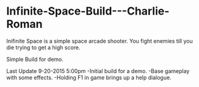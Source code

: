# Infinite-Space-Build---Charlie-Roman

Inifinite Space is a simple space arcade shooter. You fight enemies till you die trying to get a high score.

Simple Build for demo.

Last Update 9-20-2015 5:00pm
	-Initial build for a demo.
	-Base gameplay with some effects. 
	-Holding F1 in game brings up a help dialogue. 
